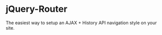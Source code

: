 jQuery-Router
=============

The easiest way to setup an AJAX + History API navigation style on your site.